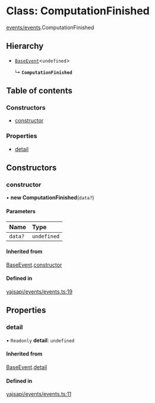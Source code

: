 # Class: ComputationFinished

[events/events](../modules/events_events.md).ComputationFinished

## Hierarchy

- [`BaseEvent`](events_events.BaseEvent.md)<`undefined`\>

  ↳ **`ComputationFinished`**

## Table of contents

### Constructors

- [constructor](events_events.ComputationFinished.md#constructor)

### Properties

- [detail](events_events.ComputationFinished.md#detail)

## Constructors

### constructor

• **new ComputationFinished**(`data?`)

#### Parameters

| Name | Type |
| :------ | :------ |
| `data?` | `undefined` |

#### Inherited from

[BaseEvent](events_events.BaseEvent.md).[constructor](events_events.BaseEvent.md#constructor)

#### Defined in

[yajsapi/events/events.ts:19](https://github.com/golemfactory/yajsapi/blob/5793bb7/yajsapi/events/events.ts#L19)

## Properties

### detail

• `Readonly` **detail**: `undefined`

#### Inherited from

[BaseEvent](events_events.BaseEvent.md).[detail](events_events.BaseEvent.md#detail)

#### Defined in

[yajsapi/events/events.ts:11](https://github.com/golemfactory/yajsapi/blob/5793bb7/yajsapi/events/events.ts#L11)
